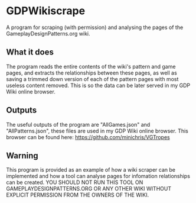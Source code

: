 # GDPWikiscrape
A program for scraping (with permission) and analysing the pages of the GameplayDesignPatterns.org wiki.

## What it does
The program reads the entire contents of the wiki's pattern and game pages, and extracts the relationships between these pages, as well as saving a trimmed down version of each of the pattern pages with most useless content removed. This is so the data can be later served in my GDP Wiki online browser.

## Outputs
The useful outputs of the program are "AllGames.json" and "AllPatterns.json", these files are used in my GDP Wiki online browser.
This browser can be found here: https://github.com/minichris/VGTropes

## Warning
This program is provided as an example of how a wiki scraper can be implemented and how a tool can analyse pages for infomation relationships can be created. YOU SHOULD NOT RUN THIS TOOL ON GAMEPLAYDESIGNPATTERNS.ORG OR ANY OTHER WIKI WITHOUT EXPLICIT PERMISSION FROM THE OWNERS OF THE WIKI.
